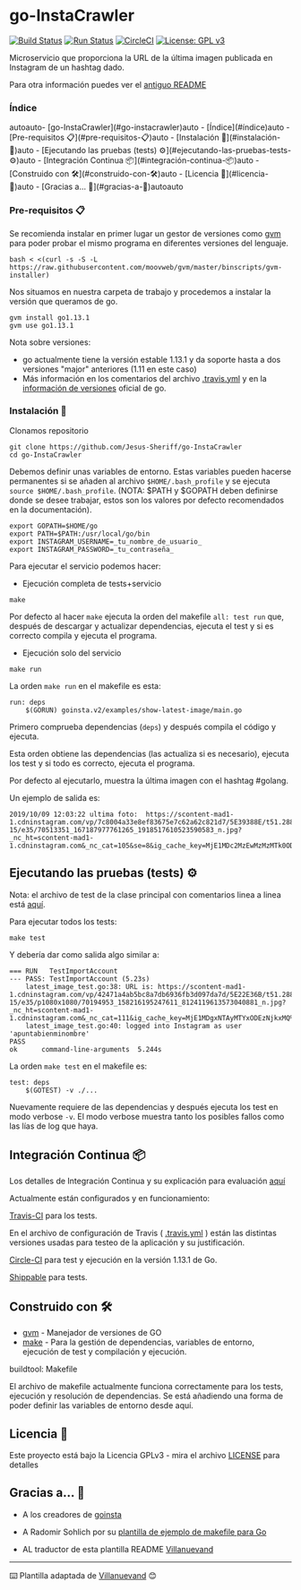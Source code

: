 # go-InstaCrawler

[![Build Status](https://travis-ci.com/Jesus-Sheriff/go-InstaCrawler.svg?branch=master)](https://travis-ci.com/Jesus-Sheriff/go-InstaCrawler)
[![Run Status](https://api.shippable.com/projects/5da439a382a9a900064c3542/badge?branch=master)]()
[![CircleCI](https://circleci.com/gh/Jesus-Sheriff/go-InstaCrawler.svg?style=svg)](https://circleci.com/gh/Jesus-Sheriff/go-InstaCrawler)
[![License: GPL v3](https://img.shields.io/badge/License-GPLv3-blue.svg)](https://www.gnu.org/licenses/gpl-3.0)



Microservicio que proporciona la URL de la última imagen publicada en Instagram de un hashtag dado.

Para otra información puedes ver el [antiguo README](https://github.com/Jesus-Sheriff/go-InstaCrawler/blob/master/README_2.md)

### Índice

<!-- TOC -->autoauto- [go-InstaCrawler](#go-instacrawler)auto        - [Índice](#índice)auto        - [Pre-requisitos 📋](#pre-requisitos-📋)auto        - [Instalación 🔧](#instalación-🔧)auto    - [Ejecutando las pruebas (tests) ⚙️](#ejecutando-las-pruebas-tests-⚙️)auto    - [Integración Continua 📦](#integración-continua-📦)auto    - [Construido con 🛠️](#construido-con-🛠️)auto    - [Licencia 📄](#licencia-📄)auto    - [Gracias a... 🎁](#gracias-a-🎁)autoauto<!-- /TOC -->

### Pre-requisitos 📋


Se recomienda instalar en primer lugar un gestor de versiones como [gvm](https://github.com/moovweb/gvm) para poder probar el mismo programa en diferentes versiones del lenguaje.

```
bash < <(curl -s -S -L https://raw.githubusercontent.com/moovweb/gvm/master/binscripts/gvm-installer)
```
Nos situamos en nuestra carpeta de trabajo y procedemos a instalar la versión que queramos de go.

```
gvm install go1.13.1
gvm use go1.13.1
```

Nota sobre versiones:

* go actualmente tiene la versión estable 1.13.1 y da soporte hasta a dos versiones "major" anteriores (1.11 en este caso)
* Más información en los comentarios del archivo [.travis.yml](https://github.com/Jesus-Sheriff/go-InstaCrawler/blob/master/.travis.yml) y en la [información de versiones](https://golang.org/doc/devel/release.html) oficial de go.

### Instalación 🔧

Clonamos repositorio

```
git clone https://github.com/Jesus-Sheriff/go-InstaCrawler
cd go-InstaCrawler
```

Debemos definir unas variables de entorno. Estas variables pueden hacerse permanentes si se añaden al archivo `$HOME/.bash_profile` y se ejecuta `source $HOME/.bash_profile`.
(NOTA: $PATH y $GOPATH deben definirse donde se desee trabajar, estos son los valores por defecto recomendados en la documentación).


```
export GOPATH=$HOME/go
export PATH=$PATH:/usr/local/go/bin
export INSTAGRAM_USERNAME=_tu_nombre_de_usuario_
export INSTAGRAM_PASSWORD=_tu_contraseña_
```

Para ejecutar el servicio podemos hacer:

* Ejecución completa de tests+servicio

```
make
```

Por defecto al hacer `make` ejecuta la orden del makefile `all: test run` que, después de descargar y actualizar dependencias, ejecuta el test y si es correcto compila y ejecuta el programa.

* Ejecución solo del servicio

```
make run
```

La orden `make run` en el makefile es esta:

    run: deps
        $(GORUN) goinsta.v2/examples/show-latest-image/main.go

Primero comprueba dependencias (`deps`) y después compila el código y ejecuta.

Esta orden obtiene las dependencias (las actualiza si es necesario), ejecuta los test y si todo es correcto, ejecuta el programa.

Por defecto al ejecutarlo, muestra la última imagen con el hashtag #golang.

Un ejemplo de salida es:

```
2019/10/09 12:03:22 ultima foto:  https://scontent-mad1-1.cdninstagram.com/vp/7c8004a33e8ef83675e7c62a62c821d7/5E39388E/t51.2885-15/e35/70513351_167187977761265_1918517610523590583_n.jpg?_nc_ht=scontent-mad1-1.cdninstagram.com&_nc_cat=105&se=8&ig_cache_key=MjE1MDc2MzEwMzMzMTk0ODE0Mw%3D%3D.2
```

## Ejecutando las pruebas (tests) ⚙️

Nota: el archivo de test de la clase principal con comentarios linea a linea está [aquí](https://github.com/Jesus-Sheriff/go-InstaCrawler/blob/master/goinsta.v2/tests/latest_image_test.go).

Para ejecutar todos los tests:

```
make test
```

Y debería dar como salida algo similar a:


```
=== RUN   TestImportAccount
--- PASS: TestImportAccount (5.23s)
    latest_image_test.go:38: URL is: https://scontent-mad1-1.cdninstagram.com/vp/42471a4ab5bc8a7db6936fb3d097da7d/5E22E36B/t51.2885-15/e35/p1080x1080/70194953_158216195247611_8124119613573040881_n.jpg?_nc_ht=scontent-mad1-1.cdninstagram.com&_nc_cat=111&ig_cache_key=MjE1MDgxNTAyMTYxODEzNjkxMQ%3D%3D.2
    latest_image_test.go:40: logged into Instagram as user 'apuntabienminombre'
PASS
ok  	command-line-arguments	5.244s
```

La orden `make test` en el makefile es:

    test: deps
        $(GOTEST) -v ./...

Nuevamente requiere de las dependencias y después ejecuta los test en modo verbose `-v`.
El modo verbose muestra tanto los posibles fallos como las lías de log que haya.

## Integración Continua 📦

Los detalles de Integración Continua y su explicación para evaluación [aquí](CI.md)

Actualmente están configurados y en funcionamiento:

[Travis-CI](https://travis-ci.com/Jesus-Sheriff/go-InstaCrawler) para los tests.

En el archivo de configuración de Travis ( [.travis.yml](https://github.com/Jesus-Sheriff/go-InstaCrawler/blob/master/.travis.yml) ) están las distintas versiones usadas para testeo de la aplicación y su justificación.

[Circle-CI](https://circleci.com/gh/Jesus-Sheriff/go-InstaCrawler) para test y ejecución en la versión 1.13.1 de Go.

[Shippable](https://app.shippable.com/github/Jesus-Sheriff/go-InstaCrawler/dashboard) para tests.

## Construido con 🛠️


* [gvm](https://github.com/moovweb/gvm) - Manejador de versiones de GO
* [make](https://es.wikipedia.org/wiki/Make) - Para la gestión de dependencias, variables de entorno, ejecución de test y compilación y ejecución.

buildtool: Makefile

El archivo de makefile actualmente funciona correctamente para los tests, ejecución y resolución de dependencias. Se está añadiendo una forma de poder definir las variables de entorno desde aquí.

## Licencia 📄

Este proyecto está bajo la Licencia GPLv3 - mira el archivo [LICENSE](https://github.com/Jesus-Sheriff/go-InstaCrawler/blob/master/LICENSE) para detalles

## Gracias a... 🎁

* A los creadores de [goinsta](https://github.com/ahmdrz/goinsta)

* A  Radomir Sohlich por su [plantilla de ejemplo de makefile para Go](https://sohlich.github.io/post/go_makefile/)

* AL traductor de esta plantilla README [Villanuevand](https://github.com/Villanuevand)



---
⌨️ Plantilla adaptada de [Villanuevand](https://github.com/Villanuevand) 😊
